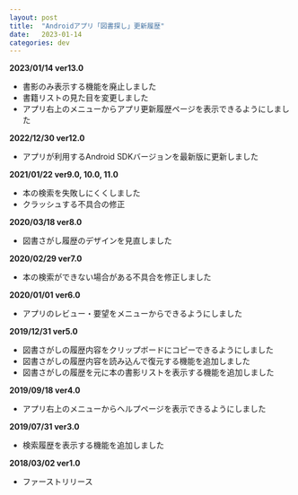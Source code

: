 ```yaml
---
layout: post
title:  "Androidアプリ「図書探し」更新履歴"
date:   2023-01-14
categories: dev
---
```


**2023/01/14 ver13.0**
 - 書影のみ表示する機能を廃止しました
 - 書籍リストの見た目を変更しました
 - アプリ右上のメニューからアプリ更新履歴ページを表示できるようにしました 


**2022/12/30 ver12.0**
 - アプリが利用するAndroid SDKバージョンを最新版に更新しました

**2021/01/22 ver9.0, 10.0, 11.0**
 - 本の検索を失敗しにくくしました
 - クラッシュする不具合の修正

**2020/03/18 ver8.0**
 - 図書さがし履歴のデザインを見直しました

**2020/02/29 ver7.0**
 - 本の検索ができない場合がある不具合を修正しました

**2020/01/01 ver6.0**
 - アプリのレビュー・要望をメニューからできるようにしました

**2019/12/31 ver5.0**
- 図書さがしの履歴内容をクリップボードにコピーできるようにしました 
- 図書さがしの履歴内容を読み込んで復元する機能を追加しました 
- 図書さがしの履歴を元に本の書影リストを表示する機能を追加しました 

**2019/09/18 ver4.0**
- アプリ右上のメニューからヘルプページを表示できるようにしました 

**2019/07/31 ver3.0**
- 検索履歴を表示する機能を追加しました 

**2018/03/02 ver1.0**
- ファーストリリース
